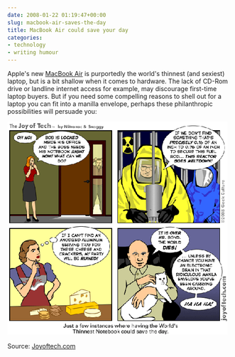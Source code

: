 ```yaml
---
date: 2008-01-22 01:19:47+00:00
slug: macbook-air-saves-the-day
title: MacBook Air could save your day
categories:
- technology
- writing humour
---
```


Apple's new [MacBook Air](http://www.apple.com/macbookair/) is purportedly the world's thinnest (and sexiest) laptop, but is a bit shallow when it comes to hardware. The lack of CD-Rom drive or landline internet access for example, may discourage first-time laptop buyers. But if you need some compelling reasons to shell out for a laptop you can fit into a manilla envelope, perhaps these philanthropic possibilities will persuade you:

![1059](/images/10593.gif)

Source: [Joyoftech.com](http://joyoftech.com/joyoftech/joyarchives/1059.html)
